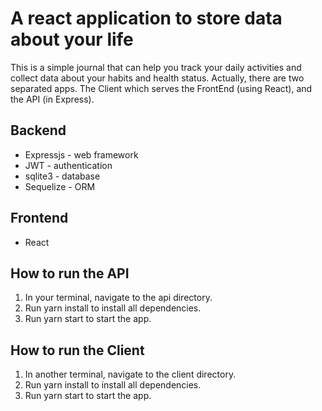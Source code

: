 # A react application to store data about your life

This is a simple journal that can help you track your daily activities and collect data about your habits and health status. Actually, there are two separated apps. The Client which serves the FrontEnd (using React), and the API (in Express).

## Backend
* Expressjs - web framework
* JWT - authentication
* sqlite3 - database
* Sequelize - ORM

## Frontend
* React

## How to run the API
1. In your terminal, navigate to the api directory.
2. Run yarn install to install all dependencies.
3. Run yarn start to start the app.

## How to run the Client
1. In another terminal, navigate to the client directory.
2. Run yarn install to install all dependencies.
3. Run yarn start to start the app.